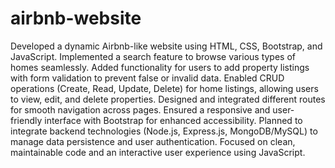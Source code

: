 # airbnb-website
Developed a dynamic Airbnb-like website using HTML, CSS, Bootstrap, and JavaScript.
Implemented a search feature to browse various types of homes seamlessly.
Added functionality for users to add property listings with form validation to prevent false or invalid data.
Enabled CRUD operations (Create, Read, Update, Delete) for home listings, allowing users to view, edit, and delete properties.
Designed and integrated different routes for smooth navigation across pages.
Ensured a responsive and user-friendly interface with Bootstrap for enhanced accessibility.
Planned to integrate backend technologies (Node.js, Express.js, MongoDB/MySQL) to manage data persistence and user authentication.
Focused on clean, maintainable code and an interactive user experience using JavaScript.
